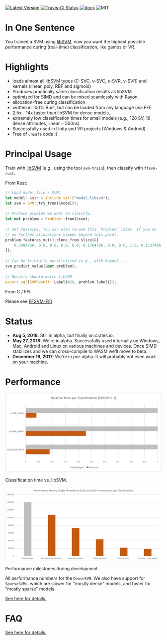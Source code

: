 [![Latest Version]][crates.io]
[![Travis-CI Status]][travis]
[![docs]][docs.rs]
![MIT]

# In One Sentence

You trained a SVM using [libSVM](https://github.com/cjlin1/libsvm), now you want the highest possible performance during (real-time) classification, like games or VR.



# Highlights

* loads almost all [libSVM](https://github.com/cjlin1/libsvm) types (C-SVC, ν-SVC, ε-SVR,  ν-SVR) and kernels (linear, poly, RBF and sigmoid)
* Produces practically same classification results as libSVM
* optimized for [SIMD](https://github.com/rust-lang/rfcs/pull/2366) and can be mixed seamlessly with [Rayon](https://github.com/rayon-rs/rayon).
* allocation-free during classification
* written in 100% Rust, but can be loaded from any language (via FFI)
* 2.5x - 14x faster than libSVM for dense models,
* extremely low classification times for small models (e.g., 128 SV, 16 dense attributes, linear ~ 500ns)
* Successfully used in Unity and VR projects (Windows & Android)
* Free of `unsafe` code ;)


# Principal Usage

Train with [libSVM](https://github.com/cjlin1/libsvm) (e.g., using the tool `svm-train`), then classify with `ffsvm-rust`.

From Rust:

```rust
// Load model file / SVM.
let model: &str = include_str!("model.libsvm");
let svm = SVM::try_from(&model)?;

// Produce problem we want to classify.
let mut problem = Problem::from(&svm);

// Set features. You can also re-use this `Problem` later. If you do
// no further allocations happen beyond this point.
problem.features_mut().clone_from_slice(&[
    0.3093766, 0.0, 0.0, 0.0, 0.0, 0.1764706, 0.0, 0.0, 1.0, 0.1137485,
]);

// Can be trivially parallelized (e.g., with Rayon) ...
svm.predict_value(&mut problem);

// Results should match libSVM
assert_eq!(SVMResult::Label(42), problem.label());
```

From C / FFI:

Please see [FFSVM-FFI](https://github.com/ralfbiedert/ffsvm-ffi)


# Status

* **Aug 5, 2018**: Still in alpha, but finally on crates.io.
* **May 27, 2018**: We're in alpha. Successfully used internally on Windows, Mac, Android and Linux
on various machines and devices. Once SIMD stabilizes and we can cross-compile to WASM
we'll move to beta.
* **December 16, 2017**: We're in pre-alpha. It will probably not even work on your machine.


# Performance

![performance](docs/performance_relative.v3.png)

Classification time vs. libSVM.

![performance](docs/performance_history.v4.png)

Performance milestones during development.

All performance numbers for the `DenseSVM`. We also have support for `SparseSVM`s, which are slower for "mostly dense" models, and faster for "mostly sparse" models.


[See here for details.](https://github.com/ralfbiedert/ffsvm-rust/blob/master/docs/performance.adoc)



# FAQ

[See here for details.](https://github.com/ralfbiedert/ffsvm-rust/blob/master/docs/FAQ.md)


[travis]: https://travis-ci.org/ralfbiedert/ffsvm-rust
[Travis-CI Status]: https://travis-ci.org/ralfbiedert/ffsvm-rust.svg?branch=master
[Latest Version]: https://img.shields.io/crates/v/ffsvm.svg
[crates.io]: https://crates.io/crates/ffsvm
[MIT]: https://img.shields.io/badge/license-MIT-blue.svg
[docs]: https://docs.rs/ffsvm/badge.svg
[docs.rs]: https://docs.rs/crate/ffsvm/
